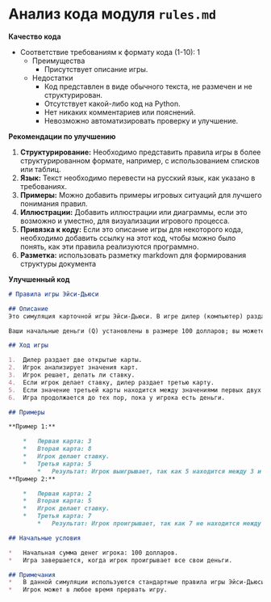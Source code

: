 # Анализ кода модуля `rules.md`

**Качество кода**

-  Соответствие требованиям к формату кода (1-10): 1
    -  Преимущества
        - Присутствует описание игры.
    -  Недостатки
        -   Код представлен в виде обычного текста, не размечен и не структурирован.
        -  Отсутствует какой-либо код на Python.
        -   Нет никаких комментариев или пояснений.
        -  Невозможно автоматизировать проверку и улучшение.

**Рекомендации по улучшению**

1.  **Структурирование:** Необходимо представить правила игры в более структурированном формате, например, с использованием списков или таблиц.
2.  **Язык:** Текст необходимо перевести на русский язык, как указано в требованиях.
3.  **Примеры:** Можно добавить примеры игровых ситуаций для лучшего понимания правил.
4.  **Иллюстрации:** Добавить иллюстрации или диаграммы, если это возможно и уместно, для визуализации игрового процесса.
5.  **Привязка к коду:** Если это описание игры для некоторого кода, необходимо добавить ссылку на этот код, чтобы можно было понять, как эти правила реализуются программно.
6. **Разметка:** использовать разметку markdown для формирования структуры документа

**Улучшенный код**
```markdown
# Правила игры Эйси-Дьюси

## Описание
Это симуляция карточной игры Эйси-Дьюси. В игре дилер (компьютер) раздает две карты лицом вверх. У вас есть возможность сделать ставку или не делать ее, в зависимости от того, считаете ли вы, что следующая розданная карта будет иметь значение между первыми двумя.

Ваши начальные деньги (Q) установлены в размере 100 долларов; вы можете изменить оператор 170, если хотите начать с большей или меньшей суммы, чем 100 долларов. Игра продолжается до тех пор, пока вы не потеряете все свои деньги или не прервете программу.

## Ход игры

1.  Дилер раздает две открытые карты.
2.  Игрок анализирует значения карт.
3.  Игрок решает, делать ли ставку.
4.  Если игрок делает ставку, дилер раздает третью карту.
5.  Если значение третьей карты находится между значениями первых двух карт, игрок выигрывает ставку. В противном случае игрок проигрывает ставку.
6.  Игра продолжается до тех пор, пока у игрока есть деньги.

## Примеры

**Пример 1:**

    *   Первая карта: 3
    *   Вторая карта: 8
    *   Игрок делает ставку.
    *   Третья карта: 5
        *   Результат: Игрок выигрывает, так как 5 находится между 3 и 8.
**Пример 2:**

    *   Первая карта: 2
    *   Вторая карта: 5
    *   Игрок делает ставку.
    *   Третья карта: 7
        *   Результат: Игрок проигрывает, так как 7 не находится между 2 и 5.

## Начальные условия

*   Начальная сумма денег игрока: 100 долларов.
*   Игра завершается, когда игрок проигрывает все свои деньги.

## Примечания
*   В данной симуляции используются стандартные правила игры Эйси-Дьюси.
*   Игрок может в любое время прервать игру.
```